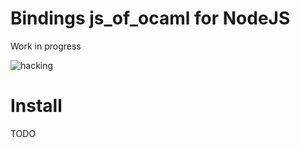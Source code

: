 # Bindings js_of_ocaml for NodeJS

Work in progress

![hacking](https://media.giphy.com/media/kbRb4eyCNC0aMz5x68/giphy.gif)


# Install

TODO

